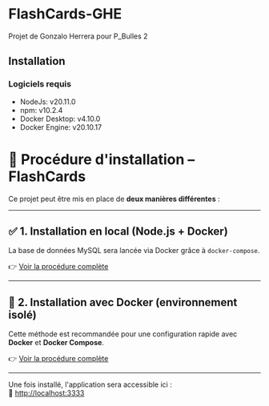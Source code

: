 # FlashCards-GHE

Projet de Gonzalo Herrera pour P_Bulles 2

## Installation

### Logiciels requis

- NodeJs: v20.11.0
- npm: v10.2.4
- Docker Desktop: v4.10.0
- Docker Engine: v20.10.17

# 🚀 Procédure d'installation – FlashCards

Ce projet peut être mis en place de **deux manières différentes** :

---

## ✅ 1. Installation en local (Node.js + Docker)

La base de données MySQL sera lancée via Docker grâce à `docker-compose`.

👉 [Voir la procédure complète](./readme/installation-local.md)

---

## 🐳 2. Installation avec Docker (environnement isolé)

Cette méthode est recommandée pour une configuration rapide avec **Docker** et **Docker Compose**.

👉 [Voir la procédure complète](./readme/installation-dockerisation.md)

---

Une fois installé, l'application sera accessible ici :  
🔗 [http://localhost:3333](http://localhost:3333)
